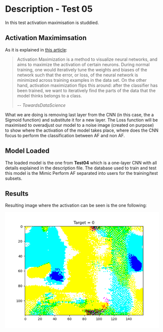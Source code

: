# Description - Test 05

In this test activation maximisation is studdied. 

## Activation Maximimsation
As it is explained in [this article](https://towardsdatascience.com/every-ml-engineer-needs-to-know-neural-network-interpretability-afea2ac0824e):

> Activation Maximization is a method to visualize neural networks, and aims to maximize the activation of certain neurons. During normal training, one would iteratively tune the weights and biases of the network such that the error, or loss, of the neural network is minimized across training examples in the data set. On the other hand, activation maximization flips this around: after the classifier has been trained, we want to iteratively find the parts of the data that the model thinks belongs to a class.
>
> -- <cite>TowardsDataScience</cite>

What we are doing is removing last layer from the CNN (in this case, the a Sigmoid function) and substitute it for a new layer. The Loss function will be maximised to overadjust our model to a noise image (created on purpose) to show where the activation of the model takes place, where does the CNN focus to perform the classification between AF and non AF.

## Model Loaded
The loaded model is the one from __Test04__ which is a one-layer CNN with all details explained in the description file. 
The database used to train and test this model is the Mimic Perform AF separated into users for the training/test subsets.

## Results

Resulting image where the activation can be seen is the one following:

![alt text](https://github.com/cfusterbarcelo/PPM/blob/main/MimicPerformAF_output/Test05/act-max.png)
